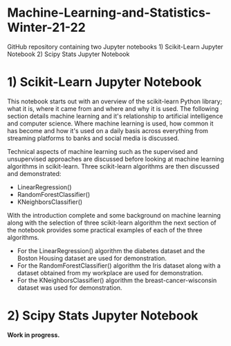 # Machine-Learning-and-Statistics-Winter-21-22
GitHub repository containing two Jupyter notebooks 1) Scikit-Learn Jupyter Notebook 2) Scipy Stats Jupyter Notebook

# 1) Scikit-Learn Jupyter Notebook

This notebook starts out with an overview of the scikit-learn Python library; what it is, where it came from and where and why it is used. The following section details machine learning and it's relationship to artificial intelligence and computer science. Where machine learning is used, how common it has become and how it's used on a daily basis across everything from streaming platforms to banks and social media is discussed.

Technical aspects of machine learning such as the supervised and unsupervised approaches are discussed before looking at machine learning algorithms in scikit-learn. Three scikit-learn algorithms are then discussed and demonstrated:

* LinearRegression()
* RandomForestClassifier()
* KNeighborsClassifier()

With the introduction complete and some background on machine learning along with the selection of three scikit-learn algorithm the next section of the notebook provides some practical examples of each of the three algorithms.

* For the LinearRegression() algorithm the diabetes dataset and the Boston Housing dataset are used for demonstration.
* For the RandomForestClassifier() algorithm the Iris dataset along with a dataset obtained from my workplace are used for demonstration.
* For the KNeighborsClassifier() algorithm the breast-cancer-wisconsin dataset was used for demonstration.

# 2) Scipy Stats Jupyter Notebook

**Work in progress.**